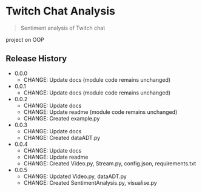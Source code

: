 # Twitch Chat Analysis

> Sentiment analysis of Twitch chat

project on OOP
## Release History

* 0.0.0
    * CHANGE: Update docs (module code remains unchanged)
* 0.0.1
    * CHANGE: Update docs (module code remains unchanged)
* 0.0.2
    * CHANGE: Update docs
    * CHANGE: Update readme (module code remains unchanged)
    * CHANGE: Created example.py
* 0.0.3
    * CHANGE: Update docs
    * CHANGE: Created dataADT.py
* 0.0.4
    * CHANGE: Update docs
    * CHANGE: Update readme
    * CHANGE: Created Video.py, Stream.py, config.json, requirements.txt
* 0.0.5
    * CHANGE: Updated Video.py, dataADT.py
    * CHANGE: Created SentimentAnalysis.py, visualise.py
